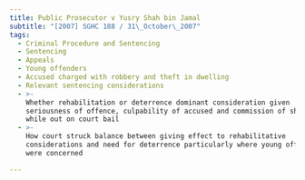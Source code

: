 ```yaml
---
title: Public Prosecutor v Yusry Shah bin Jamal
subtitle: "[2007] SGHC 188 / 31\_October\_2007"
tags:
  - Criminal Procedure and Sentencing
  - Sentencing
  - Appeals
  - Young offenders
  - Accused charged with robbery and theft in dwelling
  - Relevant sentencing considerations
  - >-
    Whether rehabilitation or deterrence dominant consideration given
    seriousness of offence, culpability of accused and commission of shoplifting
    while out on court bail
  - >-
    How court struck balance between giving effect to rehabilitative
    considerations and need for deterrence particularly where young offenders
    were concerned

---
```


